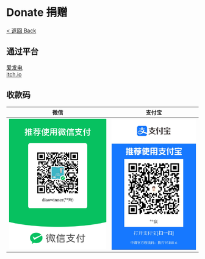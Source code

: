 # Donate 捐赠
[< 返回 Back](../README.md)

## 通过平台
[爱发电](https://afdian.net/@DWNfonts)  
[itch.io](https://diaowinner.itch.io/muzaipixel/purchase)

## 收款码
| 微信 | 支付宝 |
|---|---|
|![微信](WeChatPay.png)|![支付宝](AliPay.jpg)|
